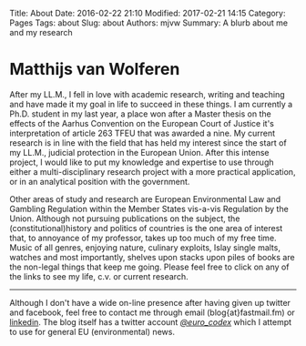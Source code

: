 Title: About
Date: 2016-02-22 21:10
Modified: 2017-02-21 14:15
Category: Pages
Tags: about
Slug: about
Authors: mjvw
Summary: A blurb about me and my research

# Matthijs van Wolferen
After my LL.M., I fell in love with academic research, writing and teaching and have made it my goal in life to succeed in these things. I am currently a Ph.D. student in my last year, a place won after a Master thesis on the effects of the Aarhus Convention on the European Court of Justice it's interpretation of article 263 TFEU that was awarded a nine. My current research is in line with the field that has held my interest since the start of my LL.M., judicial protection in the European Union. After this intense project, I would like to put my knowledge and expertise to use through either a multi-disciplinary research project with a more practical application, or in an analytical position with the government.

Other areas of study and research are European Environmental Law and Gambling Regulation within the Member States vis-a-vis Regulation by the Union. Although not pursuing publications on the subject, the (constitutional)history and politics of countries is the one area of interest that, to annoyance of my professor, takes up too much of my free time. Music of all genres, enjoying nature, culinary exploits, Islay single malts, watches and most importantly, shelves upon stacks upon piles of books are the non-legal things that keep me going. Please feel free to click on any of the links to see my life, c.v. or current research.
- - -
Although I don't have a wide on-line presence after having given up twitter and facebook, feel free to contact me through email (blog{at}fastmail.fm) or [linkedin](https://www.linkedin.com/in/matthijsvanwolferen/ "LinkedIn"). The blog itself has a twitter account [_@euro_codex_](https://twitter.com/euro_codex) which I attempt to use for general EU (environmental) news.
